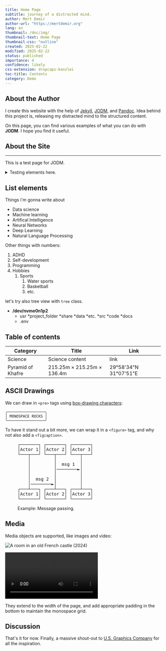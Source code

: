 ```yaml
---
title: Home Page
subtitle: journey of a distracted mind.
author: Mert Demir
author-url: "https://mertdemir.org"
lang: en
thumbnail: /doc/img/
thumbnail-text: Home Page
thumbnail-css: "outline"
created: 2025-02-22
modified: 2025-02-22
status: published
importance: 4
confidence: likely
css-extension: dropcaps-kanzlei
toc-title: Contents
category: Demo
---
```


## About the Author
I create this website with the help of [Jekyll](https://jekyllrb.com/), [JODM](https://jodm.org/), and [Pandoc](https://pandoc.org/).
Idea behind this project is, releasing my distracted mind to the structured content.

On this page, you can find various examples of what you can do with __JODM__. I hope you find it useful.

## About the Site

<hr>

This is a test page for JODM.

<details>
<summary>Testing elements here. </summary>
<p>More test elements here.</p>
</details>

## List elements

Things i'm gonna write about

* Data science
* Machine learning
* Artifical Intelligence
* Neural Networks
* Deep Learning
* Natural Language Processing



Other things with numbers:

1. ADHD
2. Self-development
3. Programming
4. Hobbies
    1. Sports
        1. Water sports
        2. Basketball
        3. etc.

let's try also tree view with `tree` class.

<ul class="tree"><li><p style="margin: 0;"><strong>/dev/nvme0n1p2</strong></p>

* usr
      *project_folder
      *share
      *data
      *etc.
      *src
          *code
          *docs
* .env

</li></ul>

## Table of contents

<table>
<thead>
  <tr>
    <th class="width-min">Category</th>
    <th class="width-auto">Title</th>
    <th class="width-min">Link</th>
  </tr>
</thead>
<tbody>
  <tr>
    <td>Science</td>
    <td>Science content</td>
    <td>link</td>
  </tr>
  <tr>
    <td>Pyramid of Khafre</td>
    <td>215.25m &times; 215.25m &times; 136.4m</td>
    <td>29°58'34"N 31°07'51"E</td>
  </tr>
</tbody>
</table>


## ASCII Drawings

We can draw in `<pre>` tags using [box-drawing characters](https://en.wikipedia.org/wiki/Box-drawing_characters):

```
╭─────────────────╮
│ MONOSPACE ROCKS │
╰─────────────────╯
```

To have it stand out a bit more, we can wrap it in a `<figure>` tag, and why not also add a `<figcaption>`.

<figure>
<pre>
┌───────┐ ┌───────┐ ┌───────┐
│Actor 1│ │Actor 2│ │Actor 3│
└───┬───┘ └───┬───┘ └───┬───┘
    │         │         │    
    │         │  msg 1  │    
    │         │────────►│    
    │         │         │    
    │  msg 2  │         │    
    │────────►│         │    
┌───┴───┐ ┌───┴───┐ ┌───┴───┐
│Actor 1│ │Actor 2│ │Actor 3│
└───────┘ └───────┘ └───────┘</pre>
<figcaption>Example: Message passing.</figcaption>
</figure>


## Media

Media objects are supported, like images and video:

![A room in an old French castle (2024)](castle.jpg)

![[The Center of the Web (1914), Wikimedia](https://en.wikisource.org/wiki/Page:The_Center_of_the_Web_(1914).webm/11)](https://upload.wikimedia.org/wikipedia/commons/e/e0/The_Center_of_the_Web_%281914%29.webm)

They extend to the width of the page, and add appropriate padding in the bottom to maintain the monospace grid.

## Discussion

That's it for now.
Finally, a massive shout-out to [U.S. Graphics Company](https://x.com/usgraphics) for all the inspiration.